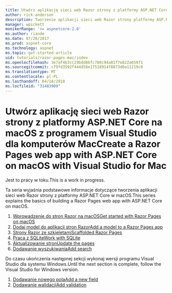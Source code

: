```yaml
---
title: Utwórz aplikację sieci web Razor strony z platformy ASP.NET Core na macOS z programem Visual Studio dla komputerów Mac
author: rick-anderson
description: Tworzenie aplikacji sieci web Razor strony platformy ASP.NET Core i EF Core.
manager: wpickett
monikerRange: '>= aspnetcore-2.0'
ms.author: riande
ms.date: 07/26/2017
ms.prod: aspnet-core
ms.technology: aspnet
ms.topic: get-started-article
uid: tutorials/razor-pages-mac/index
ms.openlocfilehash: 3e7af4b3cc29bdd86fc780c94a81f7e822a65971
ms.sourcegitcommit: c79fd3592f444d58e17518914f8873d0a11219c0
ms.translationtype: MT
ms.contentlocale: pl-PL
ms.lasthandoff: 04/18/2018
ms.locfileid: "31483909"
---
```

# <a name="create-a-razor-pages-web-app-with-aspnet-core-on-macos-with-visual-studio-for-mac"></a><span data-ttu-id="e3a8f-103">Utwórz aplikację sieci web Razor strony z platformy ASP.NET Core na macOS z programem Visual Studio dla komputerów Mac</span><span class="sxs-lookup"><span data-stu-id="e3a8f-103">Create a Razor Pages web app with ASP.NET Core on macOS with Visual Studio for Mac</span></span>

<span data-ttu-id="e3a8f-104">Jest to pracy w toku.</span><span class="sxs-lookup"><span data-stu-id="e3a8f-104">This is a work in progress.</span></span>

<span data-ttu-id="e3a8f-105">Ta seria wyjaśnia podstawowe informacje dotyczące tworzenia aplikacji sieci web Razor strony z platformy ASP.NET Core w macOS.</span><span class="sxs-lookup"><span data-stu-id="e3a8f-105">This series explains the basics of building a Razor Pages web app with ASP.NET Core on macOS.</span></span>

1. [<span data-ttu-id="e3a8f-106">Wprowadzenie do stron Razor na macOS</span><span class="sxs-lookup"><span data-stu-id="e3a8f-106">Get started with Razor Pages on macOS</span></span>](xref:tutorials/razor-pages-mac/razor-pages-start)
1. [<span data-ttu-id="e3a8f-107">Dodaj model do aplikacji stron Razor</span><span class="sxs-lookup"><span data-stu-id="e3a8f-107">Add a model to a Razor Pages app</span></span>](xref:tutorials/razor-pages-mac/model)
1. [<span data-ttu-id="e3a8f-108">Strony Razor ze szkieletami</span><span class="sxs-lookup"><span data-stu-id="e3a8f-108">Scaffolded Razor Pages</span></span>](xref:tutorials/razor-pages-mac/page)
1. [<span data-ttu-id="e3a8f-109">Praca z SQLite</span><span class="sxs-lookup"><span data-stu-id="e3a8f-109">Work with SQLite</span></span>](xref:tutorials/razor-pages-mac/sql)
1. [<span data-ttu-id="e3a8f-110">Aktualizowanie stron</span><span class="sxs-lookup"><span data-stu-id="e3a8f-110">Update the pages</span></span>](xref:tutorials/razor-pages-mac/da1)
1. [<span data-ttu-id="e3a8f-111">Dodawanie wyszukiwania</span><span class="sxs-lookup"><span data-stu-id="e3a8f-111">Add search</span></span>](xref:tutorials/razor-pages-mac/search)

<span data-ttu-id="e3a8f-112">Do czasu ukończenia następnej sekcji wykonaj wersji programu Visual Studio dla systemu Windows.</span><span class="sxs-lookup"><span data-stu-id="e3a8f-112">Until the next section is complete, follow the Visual Studio for Windows version.</span></span>

1. [<span data-ttu-id="e3a8f-113">Dodawanie nowego pola</span><span class="sxs-lookup"><span data-stu-id="e3a8f-113">Add a new field</span></span>](xref:tutorials/razor-pages/new-field)
1. [<span data-ttu-id="e3a8f-114">Dodawanie walidacji</span><span class="sxs-lookup"><span data-stu-id="e3a8f-114">Add validation</span></span>](xref:tutorials/razor-pages/validation)
